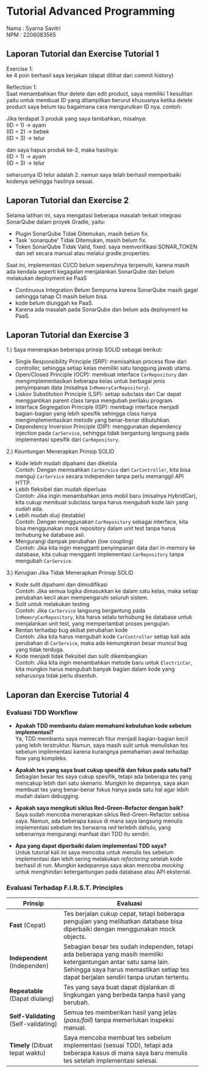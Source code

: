 # Tutorial Advanced Programming
Nama  : Syarna Savitri <br>
NPM   : 2206083565 <br>

## Laporan Tutorial dan Exercise Tutorial 1
Exercise 1: <br>
ke 4 poin berhasil saya kerjakan (dapat dilihat dari commit history) <br>

Reflection 1: <br>
Saat menambahkan fitur delete dan edit product, saya memiliki 1 kesulitan yaitu untuk membuat ID
yang ditampilkan berurut khususnya ketika delete product saya belum tau bagaimana cara mengurutkan
ID nya. contoh: <br>

Jika terdapat 3 produk yang saya tambahkan, misalnya: <br>
(ID = 1) -> ayam <br>
(ID = 2) -> bebek <br>
(ID = 3) -> telur <br>

dan saya hapus produk ke-2, maka hasilnya: <br>
(ID = 1) -> ayam <br>
(ID = 3) -> telur <br>

seharusnya ID telur adalah 2. namun saya telah berhasil memperbaiki kodenya sehingga hasilnya sesuai. <br>

## Laporan Tutorial dan Exercise 2
Selama latihan ini, saya mengatasi beberapa masalah terkait integrasi SonarQube dalam proyek Gradle, yaitu:

- Plugin SonarQube Tidak Ditemukan, masih belum fix.
- Task 'sonarqube' Tidak Ditemukan, masih belum fix.
- Token SonarQube Tidak Valid, fixed.
saya memverifikasi SONAR_TOKEN dan set secara manual atau melalui gradle.properties.


Saat ini, implementasi CI/CD belum sepenuhnya terpenuhi, karena masih ada kendala seperti kegagalan menjalankan SonarQube dan belum melakukan deployment ke PaaS
- Continuous Integration Belum Sempurna karena SonarQube masih gagal sehingga tahap CI masih belum bisa.
- kode belum diunggah ke PaaS.
- Karena ada masalah pada SonarQube dan belum ada deployment ke PaaS.


## Laporan Tutorial dan Exercise 3
1.) Saya menerapkan beberapa prinsip SOLID sebagai berikut:

- Single Responsibility Principle (SRP):
memisahkan process flow dari controller, sehingga setiap kelas memiliki satu tanggung jawab utama.
- Open/Closed Principle (OCP):
membuat interface `CarRepository` dan mengimplementasikan beberapa kelas untuk berbagai jenis penyimpanan data (misalnya `InMemoryCarRepository`).
- Liskov Substitution Principle (LSP):
setiap subclass dari Car dapat menggantikan parent class tanpa mengubah perilaku program.
- Interface Segregation Principle (ISP):
membagi interface menjadi bagian-bagian yang lebih spesifik sehingga class hanya mengimplementasikan metode yang benar-benar dibutuhkan.
- Dependency Inversion Principle (DIP):
menggunakan dependency injection pada `CarService`, sehingga tidak bergantung langsung pada implementasi spesifik dari `CarRepository`.

2.) Keuntungan Menerapkan Prinsip SOLID

- Kode lebih mudah dipahami dan dikelola <br>
Contoh: Dengan memisahkan `CarService` dari `CarController`, kita bisa menguji `CarService` secara independen tanpa perlu memanggil API HTTP.
- Lebih fleksibel dan mudah diperluas <br>
Contoh: Jika ingin menambahkan jenis mobil baru (misalnya HybridCar), kita cukup membuat subclass tanpa harus mengubah kode lain yang sudah ada.
- Lebih mudah diuji (testable) <br>
Contoh: Dengan menggunakan `CarRepository` sebagai interface, kita bisa menggunakan mock repository dalam unit test tanpa harus terhubung ke database asli.
- Mengurangi dampak perubahan (low coupling) <br>
Contoh: Jika kita ingin mengganti penyimpanan data dari in-memory ke database, kita cukup mengganti implementasi `CarRepository` tanpa mengubah `CarService`.

3.) Kerugian Jika Tidak Menerapkan Prinsip SOLID

- Kode sulit dipahami dan dimodifikasi <br>
Contoh: Jika semua logika dimasukkan ke dalam satu kelas, maka setiap perubahan kecil akan mempengaruhi seluruh sistem.
- Sulit untuk melakukan testing <br>
Contoh: Jika `CarService` langsung bergantung pada `InMemoryCarRepository`, kita harus selalu terhubung ke database untuk menjalankan unit test, yang memperlambat proses pengujian.
- Rentan terhadap bug akibat perubahan kode <br>
Contoh: Jika kita harus mengubah kode `CarController` setiap kali ada perubahan di `CarService`, maka ada kemungkinan besar muncul bug yang tidak terduga.
- Kode menjadi tidak fleksibel dan sulit dikembangkan <br>
Contoh: Jika kita ingin menambahkan metode baru untuk `ElectricCar`, kita mungkin harus mengubah banyak bagian dalam kode yang seharusnya tidak perlu disentuh.

## Laporan dan Exercise Tutorial 4

### Evaluasi TDD Workflow
- **Apakah TDD membantu dalam memahami kebutuhan kode sebelum implementasi?**  
  Ya, TDD membantu saya memecah fitur menjadi bagian-bagian kecil yang lebih terstruktur. Namun, saya masih sulit untuk menuliskan tes sebelum implementasi karena kurangnya pemahaman awal terhadap flow yang kompleks.


- **Apakah tes yang saya buat cukup spesifik dan fokus pada satu hal?**  
  Sebagian besar tes saya cukup spesifik, tetapi ada beberapa tes yang mencakup lebih dari satu skenario. Mungkin ke depannya, saya akan membuat tes yang benar-benar fokus hanya pada satu hal agar lebih mudah dalam debugging.


- **Apakah saya mengikuti siklus Red-Green-Refactor dengan baik?**  
  Saya sudah mencoba menerapkan siklus Red-Green-Refactor sebisa saya. Namun, ada beberapa kasus di mana saya langsung menulis implementasi sebelum tes berwarna *red* terlebih dahulu, yang sebenarnya mengurangi manfaat dari TDD itu sendiri.


- **Apa yang dapat diperbaiki dalam implementasi TDD saya?**  
  Untuk tutorial kali ini saya mencoba untuk menulis tes sebelum implementasi dan lebih sering melakukan *refactoring* setelah kode berhasil di run. Mungkin kedepannya saya akan mencoba *mocking* untuk menghindari ketergantungan pada database atau API eksternal.

### Evaluasi Terhadap F.I.R.S.T. Principles
| **Prinsip**  | **Evaluasi**                                                                                                                                                                                                      |
|--------------|-------------------------------------------------------------------------------------------------------------------------------------------------------------------------------------------------------------------|
| **Fast** (Cepat) | Tes berjalan cukup cepat, tetapi beberapa pengujian yang melibatkan database bisa diperbaiki dengan menggunakan mock objects.                                                                                     |
| **Independent** (Independen) | Sebagian besar tes sudah independen, tetapi ada beberapa yang masih memiliki ketergantungan antar satu sama lain. Sehingga saya harus memastikan setiap tes dapat berjalan sendiri tanpa urutan tertentu.         |
| **Repeatable** (Dapat diulang) | Tes yang saya buat dapat dijalankan di lingkungan yang berbeda tanpa hasil yang berubah.                                                          |
| **Self-Validating** (Self-validating) | Semua tes memberikan hasil yang jelas (*pass/fail*) tanpa memerlukan inspeksi manual.                                                                                                                             |
| **Timely** (Dibuat tepat waktu) | Saya mencoba membuat tes sebelum implementasi (sesuai TDD), tetapi ada beberapa kasus di mana saya baru menulis tes setelah implementasi selesai. |


